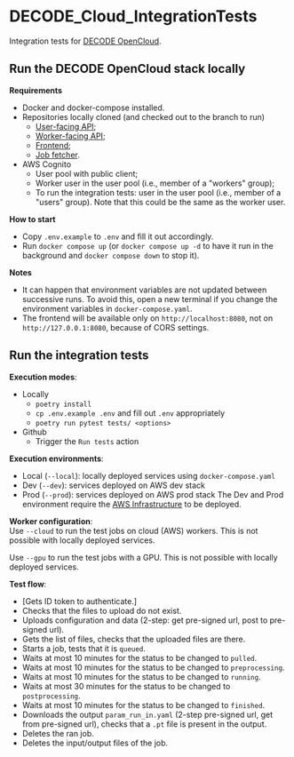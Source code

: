 # DECODE_Cloud_IntegrationTests
Integration tests for [DECODE OpenCloud](https://github.com/ries-lab/DECODE_Cloud_Documentation).

## Run the DECODE OpenCloud stack locally
**Requirements**
 * Docker and docker-compose installed.
 * Repositories locally cloned (and checked out to the branch to run)
   * [User-facing API](https://github.com/ries-lab/DECODE_Cloud_UserAPI);
   * [Worker-facing API](https://github.com/ries-lab/DECODE_Cloud_WorkerAPI);
   * [Frontend](https://github.com/ries-lab/DECODE_Cloud_UserFrontend);
   * [Job fetcher](https://github.com/ries-lab/DECODE_Cloud_JobFetcher).
 * AWS Cognito
   * User pool with public client;
   * Worker user in the user pool (i.e., member of a "workers" group);
   * To run the integration tests: user in the user pool (i.e., member of a "users" group). Note that this could be the same as the worker user.

**How to start**
 * Copy `.env.example` to `.env` and fill it out accordingly.
 * Run `docker compose up` (or `docker compose up -d` to have it run in the background and `docker compose down` to stop it).

**Notes**
 * It can happen that environment variables are not updated between successive runs.
   To avoid this, open a new terminal if you change the environment variables in `docker-compose.yaml`.
 * The frontend will be available only on `http://localhost:8080`, not on `http://127.0.0.1:8080`, because of CORS settings.

## Run the integration tests

**Execution modes**:
 * Locally
   * `poetry install`
   * `cp .env.example .env` and fill out `.env` appropriately
   * `poetry run pytest tests/ <options>`
 * Github
   * Trigger the `Run tests` action

**Execution environments**:
 * Local (`--local`): locally deployed services using `docker-compose.yaml`
 * Dev (`--dev`): services deployed on AWS dev stack
 * Prod (`--prod`): services deployed on AWS prod stack
The Dev and Prod environment require the [AWS Infrastructure](https://github.com/ries-lab/DECODE_AWS_Infrastructure) to be deployed.

**Worker configuration**:  
Use `--cloud` to run the test jobs on cloud (AWS) workers.
This is not possible with locally deployed services.

Use `--gpu` to run the test jobs with a GPU.
This is not possible with locally deployed services.

**Test flow**:
 * [Gets ID token to authenticate.]
 * Checks that the files to upload do not exist.
 * Uploads configuration and data (2-step: get pre-signed url, post to pre-signed url).
 * Gets the list of files, checks that the uploaded files are there.
 * Starts a job, tests that it is `queued`.
 * Waits at most 10 minutes for the status to be changed to `pulled`.
 * Waits at most 10 minutes for the status to be changed to `preprocessing`.
 * Waits at most 10 minutes for the status to be changed to `running`.
 * Waits at most 30 minutes for the status to be changed to `postprocessing`.
 * Waits at most 10 minutes for the status to be changed to `finished`.
 * Downloads the output `param_run_in.yaml` (2-step pre-signed url, get from pre-signed url), checks that a `.pt` file is present in the output.
 * Deletes the ran job.
 * Deletes the input/output files of the job.
